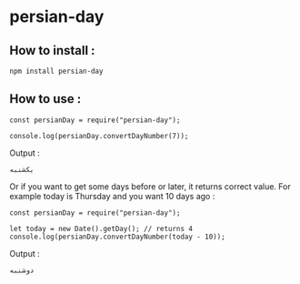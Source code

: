 # persian-day

## How to install :

```
npm install persian-day
```

## How to use :

```JS
const persianDay = require("persian-day");

console.log(persianDay.convertDayNumber(7));
```

Output :

```
یکشنبه
```

Or if you want to get some days before or later, it returns correct value.
For example today is Thursday and you want 10 days ago :

```JS
const persianDay = require("persian-day");

let today = new Date().getDay(); // returns 4
console.log(persianDay.convertDayNumber(today - 10));
```

Output :

```
دوشنبه
```
